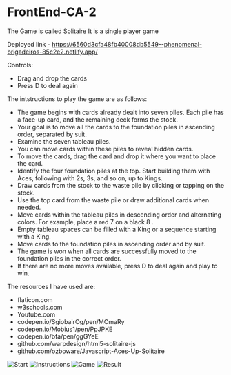 # FrontEnd-CA-2
The Game is called Solitaire
It is a single player game

Deployed link - https://6560d3cfa48fb40008db5549--phenomenal-brigadeiros-85c2e2.netlify.app/

Controls:
- Drag and drop the cards
- Press D to deal again


The intstructions to play the game are as follows:
- The game begins with cards already dealt into seven piles. Each pile has a face-up card, and the remaining deck forms the stock.
- Your goal is to move all the cards to the foundation piles in ascending order, separated by suit.
- Examine the seven tableau piles.
- You can move cards within these piles to reveal hidden cards.
- To move the cards, drag the card and drop it where you want to place the card.
- Identify the four foundation piles at the top. Start building them with Aces, following with 2s, 3s, and so on, up to Kings.
- Draw cards from the stock to the waste pile by clicking or tapping on the stock.
- Use the top card from the waste pile or draw additional cards when needed.
- Move cards within the tableau piles in descending order and alternating colors. For example, place a red 7 on a black 8 .
- Empty tableau spaces can be filled with a King or a sequence starting with a King.
- Move cards to the foundation piles in ascending order and by suit.
- The game is won when all cards are successfully moved to the foundation piles in the correct order.
- If there are no more moves available, press D to deal again and play to win.

The resources I have used are:
- flaticon.com
- w3schools.com
- Youtube.com
- codepen.io/SgiobairOg/pen/MOmaRy
- codepen.io/Mobius1/pen/PpJPKE
- codepen.io/bfa/pen/ggGYeE
- github.com/warpdesign/html5-solitaire-js
- github.com/ozboware/Javascript-Aces-Up-Solitaire


![Start](https://github.com/SahilK1720/FrontEnd-CA-2/assets/144338853/c5b2ccc9-d8ba-40b0-a0e0-b99a34a610af)
![Instructions](https://github.com/SahilK1720/FrontEnd-CA-2/assets/144338853/10395b4f-3281-4321-a734-9fec3d1989ba)
![Game](https://github.com/SahilK1720/FrontEnd-CA-2/assets/144338853/e92a6ff5-c9ad-482d-836d-a65b803c6063)
![Result](https://github.com/SahilK1720/FrontEnd-CA-2/assets/144338853/0593e6b4-4c7f-4497-98d2-b63fa773ac7e)


 
 
 

